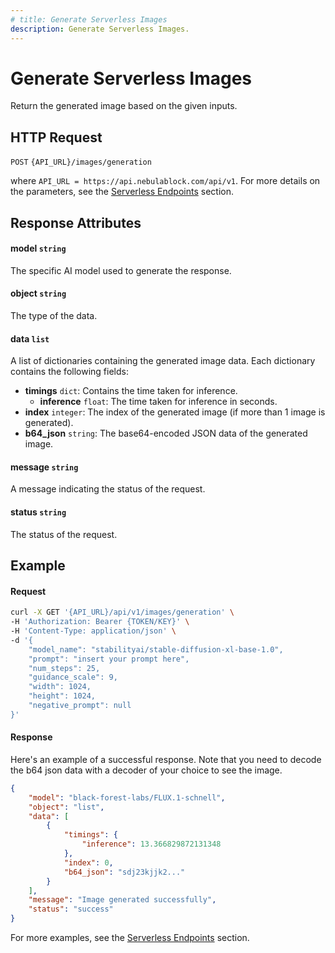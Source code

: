 ```yaml
---
# title: Generate Serverless Images 
description: Generate Serverless Images.
---
```


# Generate Serverless Images

Return the generated image based on the given inputs. 

## HTTP Request

`POST` `{API_URL}/images/generation`

where `API_URL = https://api.nebulablock.com/api/v1`. For more details on the parameters, see the [Serverless Endpoints](../../Serverless_Endpoints/Image_Generation.md) section.

## Response Attributes

#### model `string`
The specific AI model used to generate the response.

#### object `string`
The type of the data. 

#### data `list`

A list of dictionaries containing the generated image data. Each dictionary contains the following fields:
- **timings** `dict`: Contains the time taken for inference.
  - **inference** `float`: The time taken for inference in seconds.
- **index** `integer`: The index of the generated image (if more than 1 image is generated).
- **b64_json** `string`: The base64-encoded JSON data of the generated image.

#### message `string`
A message indicating the status of the request.

#### status `string`
The status of the request.

## Example

#### Request

```bash
curl -X GET '{API_URL}/api/v1/images/generation' \
-H 'Authorization: Bearer {TOKEN/KEY}' \
-H 'Content-Type: application/json' \
-d '{
    "model_name": "stabilityai/stable-diffusion-xl-base-1.0",
    "prompt": "insert your prompt here",
    "num_steps": 25,
    "guidance_scale": 9,
    "width": 1024,
    "height": 1024,
    "negative_prompt": null
}'
```

#### Response

Here's an example of a successful response. Note that you need to decode the b64 json data with a decoder of your choice to 
see the image. 

```json
{
    "model": "black-forest-labs/FLUX.1-schnell",
    "object": "list",
    "data": [
        {
            "timings": {
                "inference": 13.366829872131348
            },
            "index": 0,
            "b64_json": "sdj23kjjk2..."
        }
    ],
    "message": "Image generated successfully",
    "status": "success"
}
```

For more examples, see the [Serverless Endpoints](../../Serverless_Endpoints/Image_Generation.md) section.